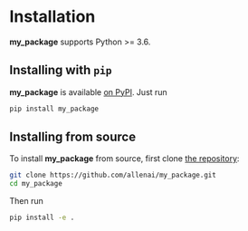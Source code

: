 Installation
============

**my_package** supports Python >= 3.6.

## Installing with `pip`

**my_package** is available [on PyPI](https://pypi.org/project/my_package/). Just run

```bash
pip install my_package
```

## Installing from source

To install **my_package** from source, first clone [the repository](https://github.com/allenai/my_package):

```bash
git clone https://github.com/allenai/my_package.git
cd my_package
```

Then run

```bash
pip install -e .
```
